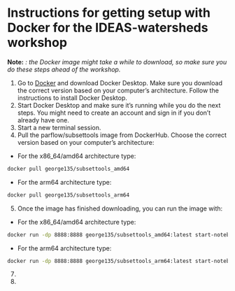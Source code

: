# Instructions for getting setup with Docker for the IDEAS-watersheds workshop 

**Note:** *: the Docker image might take a while to download, so make sure you do these steps ahead of the workshop.*

  1.	Go to [Docker](https://www.docker.com/products/docker-desktop/) and download Docker Desktop. Make sure you download the correct version based on your computer’s architecture. Follow the instructions to install Docker Desktop.
  2.	Start Docker Desktop and make sure it’s running while you do the next steps. You might need to create an account and sign in if you don’t already have one.
  3.	Start a new terminal session.
  4.	Pull the parflow/subsettools image from DockerHub. Choose the correct version based on your computer’s architecture:
- For the x86_64/amd64 architecture type:
```bash
docker pull george135/subsettools_amd64
```
- For the arm64 architecture type:
```bash
docker pull george135/subsettools_arm64
```
  5. Once the image has finished downloading, you can run the image with:
- For the x86_64/amd64 architecture type:
```bash
docker run -dp 8888:8888 george135/subsettools_amd64:latest start-notebook.sh --NotebookApp.token=''
```
- For the arm64 architecture type:
```bash
docker run -dp 8888:8888 george135/subsettools_arm64:latest start-notebook.sh --NotebookApp.token=''
```
  7. 
  8. 

